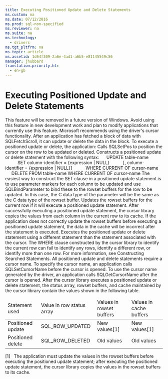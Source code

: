 ```yaml
---
title: Executing Positioned Update and Delete Statements
ms.custom: na
ms.date: 07/12/2016
ms.prod: sql-non-specified
ms.reviewer: na
ms.suite: na
ms.technology: 
  - drivers
ms.tgt_pltfrm: na
ms.topic: article
ms.assetid: 1d64f309-2a6e-4ad1-a6b5-e81145549c56
manager: jhubbard
translation.priority.ht: 
  - en-gb
---
```

# Executing Positioned Update and Delete Statements
<?xml version="1.0" encoding="utf-8"?>
<developerReferenceWithoutSyntaxDocument xmlns="http://ddue.schemas.microsoft.com/authoring/2003/5" xmlns:xlink="http://www.w3.org/1999/xlink" xmlns:xsi="http://www.w3.org/2001/XMLSchema-instance" xsi:schemaLocation="http://ddue.schemas.microsoft.com/authoring/2003/5 http://dduestorage.blob.core.windows.net/ddueschema/developer.xsd">
  <introduction>
    <alert class="important">
      <para>This feature will be removed in a future version of Windows. Avoid using this feature in new development work and plan to modify applications that currently use this feature. Microsoft recommends using the driver's cursor functionality.</para>
    </alert>
    <para>After an application has fetched a block of data with <legacyBold>SQLFetchScroll</legacyBold>, it can update or delete the data in the block. To execute a positioned update or delete, the application:  </para>
    <list class="ordered">
      <listItem>
        <para>Calls <legacyBold>SQLSetPos</legacyBold> to position the cursor on the row to be updated or deleted.</para>
      </listItem>
      <listItem>
        <para>Constructs a positioned update or delete statement with the following syntax: </para>
        <para>     <legacyBold>UPDATE</legacyBold> <legacyItalic>table-name</legacyItalic></para>
        <para>          <legacyBold>SET </legacyBold><legacyItalic>column-identifier</legacyItalic> <legacyBold>=</legacyBold> {<legacyItalic>expression</legacyItalic> | <legacyBold>NULL</legacyBold>} </para>
        <para>          [<legacyBold>, </legacyBold><legacyItalic>column-identifier</legacyItalic> <legacyBold>=</legacyBold> {<legacyItalic>expression</legacyItalic> | <legacyBold>NULL</legacyBold>}] </para>
        <para>          <legacyBold>WHERE CURRENT OF </legacyBold><legacyItalic>cursor-name</legacyItalic></para>
        <para>     <legacyBold>DELETE FROM</legacyBold> <legacyItalic>table-name</legacyItalic> <legacyBold>WHERE CURRENT OF </legacyBold><legacyItalic>cursor-name</legacyItalic></para>
        <para>The easiest way to construct the <legacyBold>SET</legacyBold> clause in a positioned update statement is to use parameter markers for each column to be updated and use <legacyBold>SQLBindParameter</legacyBold> to bind these to the rowset buffers for the row to be updated. In this case, the C data type of the parameter will be the same as the C data type of the rowset buffer. </para>
      </listItem>
      <listItem>
        <para>Updates the rowset buffers for the current row if it will execute a positioned update statement. After successfully executing a positioned update statement, the cursor library copies the values from each column in the current row to its cache. </para>
        <alert class="caution">
          <para>If the application does not correctly update the rowset buffers before executing a positioned update statement, the data in the cache will be incorrect after the statement is executed.</para>
        </alert>
      </listItem>
      <listItem>
        <para>Executes the positioned update or delete statement using a different statement than the statement associated with the cursor. </para>
        <alert class="caution">
          <para>The <legacyBold>WHERE</legacyBold> clause constructed by the cursor library to identify the current row can fail to identify any rows, identify a different row, or identify more than one row. For more information, see <legacyLink xlink:href="e429254c-c43f-4fbf-98b2-5f1ed53501ff">Constructing Searched Statements</legacyLink>.</para>
        </alert>
      </listItem>
    </list>
    <para>All positioned update and delete statements require a cursor name. To specify the cursor name, an application calls <legacyBold>SQLSetCursorName</legacyBold> before the cursor is opened. To use the cursor name generated by the driver, an application calls <legacyBold>SQLGetCursorName</legacyBold> after the cursor is opened.</para>
    <para>After the cursor library executes a positioned update or delete statement, the status array, rowset buffers, and cache maintained by the cursor library contain the values shown in the following table.</para>
    <table xmlns:caps="http://schemas.microsoft.com/build/caps/2013/11">
      <thead>
        <tr>
          <TD>
            <para>Statement used</para>
          </TD>
          <TD>
            <para>Value in row status array</para>
          </TD>
          <TD>
            <para>Values in</para>
            <para>rowset buffers</para>
          </TD>
          <TD>
            <para>Values in</para>
            <para>cache buffers</para>
          </TD>
        </tr>
      </thead>
      <tbody>
        <tr>
          <TD>
            <para>Positioned update</para>
          </TD>
          <TD>
            <para>SQL_ROW_UPDATED</para>
          </TD>
          <TD>
            <para>New values[1]</para>
          </TD>
          <TD>
            <para>New values[1]</para>
          </TD>
        </tr>
        <tr>
          <TD>
            <para>Positioned delete</para>
          </TD>
          <TD>
            <para>SQL_ROW_DELETED</para>
          </TD>
          <TD>
            <para>Old values</para>
          </TD>
          <TD>
            <para>Old values</para>
          </TD>
        </tr>
      </tbody>
    </table>
    <para>[1]   The application must update the values in the rowset buffers before executing the positioned update statement; after executing the positioned update statement, the cursor library copies the values in the rowset buffers to its cache.</para>
  </introduction>
  <relatedTopics />
</developerReferenceWithoutSyntaxDocument>